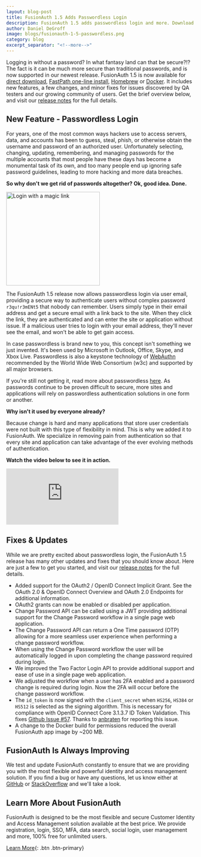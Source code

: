 ```yaml
---
layout: blog-post
title: FusionAuth 1.5 Adds Passwordless Login
description: FusionAuth 1.5 adds passwordless login and more. Download and upgrade now!
author: Daniel DeGroff
image: blogs/fusionauth-1-5-passwordless.png
category: blog
excerpt_separator: "<!--more-->"
---
```


Logging in without a password? In what fantasy land can that be secure?!? The fact is it can be much more secure than traditional passwords, and is now supported in our newest release. FusionAuth 1.5 is now available for [direct download](/download),  [FastPath one-line install](/docs/v1/tech/installation-guide/fast-path), [Homebrew](/docs/v1/tech/installation-guide/homebrew) or [Docker](/docs/v1/tech/installation-guide/docker). It includes new features, a few changes, and minor fixes for issues discovered by QA testers and our growing community of users. Get the brief overview below, and visit our [release notes](/docs/v1/tech/release-notes#version-1-5-0) for the full details.

<!--more-->

## New Feature - Passwordless Login

For years, one of the most common ways hackers use to access servers, data, and accounts has been to guess, steal, phish, or otherwise obtain the username and password of an authorized user. Unfortunately selecting, changing, updating, remembering, and managing passwords for the multiple accounts that most people have these days has become a monumental task of its own, and too many people end up ignoring safe password guidelines, leading to more hacking and more data breaches.

**So why don't we get rid of passwords altogether? Ok, good idea. Done.**

<img src="/assets/img/blogs/login-magic-link.png" alt="Login with a magic link" class="float-right mb-3 ml-3" style="width: 250px;"/>

The FusionAuth 1.5 release now allows passwordless login via user email, providing a secure way to authenticate users without complex password `r3qu!r3mENt5` that nobody can remember. Users simply type in their email address and get a secure email with a link back to the site. When they click the link, they are authenticated and can enter the site or application without issue. If a malicious user tries to login with your email address, they'll never see the email, and won't be able to get gain access.

In case passwordless is brand new to you, this concept isn't something we just invented. It's been used by Microsoft in Outlook, Office, Skype, and Xbox Live. Passwordless is also a keystone technology of [WebAuthn](https://www.theverge.com/2019/3/4/18249895/web-authentication-webauthn-world-wide-web-consortium-w3c-standard-browsers) recommended by the World Wide Web Consortium (w3c) and supported by all major browsers. 

If you're still not getting it, read more about passwordless [here](https://nakedsecurity.sophos.com/2018/11/22/the-passwordless-web-explained/). As passwords continue to be proven difficult to secure, more sites and applications will rely on passwordless authentication solutions in one form or another.

**Why isn't it used by everyone already?**

Because change is hard and many applications that store user credentials were not built with this type of flexibility in mind. This is why we added it to FusionAuth. We specialize in removing pain from authentication so that every site and application can take advantage of the ever evolving methods of authentication.

**Watch the video below to see it in action.**

<div class="d-flex justify-content-center mb-5 mt-1 youtube">
<iframe src="https://www.youtube.com/embed/hMqxo68ZJlw" frameborder="0" allow="accelerometer; autoplay; encrypted-media; gyroscope; picture-in-picture" allowfullscreen></iframe>
</div>

## Fixes & Updates

While we are pretty excited about passwordless login, the FusionAuth 1.5 release has many other updates and fixes that you should know about. Here are just a few to get you started, and visit our [release notes](/docs/v1/tech/release-notes#version-1-5-0) for the full details.

- Added support for the OAuth2 / OpenID Connect Implicit Grant. See the OAuth 2.0 & OpenID Connect Overview and OAuth 2.0 Endpoints for additional information.
- OAuth2 grants can now be enabled or disabled per application.
- Change Password API can be called using a JWT providing additional support for the Change Password workflow in a single page web application.
- The Change Password API can return a One Time password (OTP) allowing for a more seamless user experience when performing a change password workflow.
- When using the Change Password workflow the user will be automatically logged in upon completing the change password required during login.
- We improved the Two Factor Login API to provide additional support and ease of use in a single page web application.
- We adjusted the workflow when a user has 2FA enabled and a password change is required during login. Now the 2FA will occur before the change password workflow.
- The `id_token` is now signed with the `client_secret` when `HS256`, `HS384` or `HS512` is selected as the signing algorithm. This is necessary for compliance with OpenID Connect Core 3.1.3.7 ID Token Validation. This fixes [Github Issue #57](https://github.com/FusionAuth/fusionauth-issues/issues/57 "Jump to GitHub"). Thanks to [anbraten](https://github.com/anbraten) for reporting this issue.
- A change to the Docker build for permissions reduced the overall FusionAuth app image by ~200 MB.


## FusionAuth Is Always Improving
We test and update FusionAuth constantly to ensure that we are providing you with the most flexible and powerful identity and access management solution. If you find a bug or have any questions, let us know either at [GitHub](https://github.com/FusionAuth/fusionauth-issues "Jump to GitHub") or [StackOverflow](https://stackoverflow.com/questions/tagged/fusionauth "Jump to StackOverflow") and we'll take a look.

## Learn More About FusionAuth

FusionAuth is designed to be the most flexible and secure Customer Identity and Access Management solution available at the best price. We provide registration, login, SSO, MFA, data search, social login, user management and more, 100% free for unlimited users.

[Learn More](/ "FusionAuth Home"){: .btn .btn-primary}
